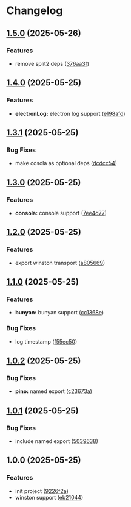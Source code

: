 # Changelog

## [1.5.0](https://github.com/marklai1998/datadog-logger-integrations/compare/v1.4.0...v1.5.0) (2025-05-26)


### Features

* remove split2 deps ([376aa3f](https://github.com/marklai1998/datadog-logger-integrations/commit/376aa3fd82e7adb230b981ae66a8fd05310990a2))

## [1.4.0](https://github.com/marklai1998/datadog-logger-integrations/compare/v1.3.1...v1.4.0) (2025-05-25)


### Features

* **electronLog:** electron log support ([e198afd](https://github.com/marklai1998/datadog-logger-integrations/commit/e198afd7c10c578d9d24522d64c8c9e7067f2bb8))

## [1.3.1](https://github.com/marklai1998/datadog-logger-integrations/compare/v1.3.0...v1.3.1) (2025-05-25)


### Bug Fixes

* make cosola as optional deps ([dcdcc54](https://github.com/marklai1998/datadog-logger-integrations/commit/dcdcc54b4aadf540e7b44bb840e35ad3e66c9ea1))

## [1.3.0](https://github.com/marklai1998/datadog-logger-integrations/compare/v1.2.0...v1.3.0) (2025-05-25)


### Features

* **consola:** consola support ([7ee4d77](https://github.com/marklai1998/datadog-logger-integrations/commit/7ee4d772e9971b5de208334546b65312ca7df4be))

## [1.2.0](https://github.com/marklai1998/datadog-logger-integrations/compare/v1.1.0...v1.2.0) (2025-05-25)


### Features

* export winston transport ([a805669](https://github.com/marklai1998/datadog-logger-integrations/commit/a805669f3d45c08c9be9fa8b7ab7d56f49ed0ed1))

## [1.1.0](https://github.com/marklai1998/datadog-logger-integrations/compare/v1.0.2...v1.1.0) (2025-05-25)


### Features

* **bunyan:** bunyan support ([cc1368e](https://github.com/marklai1998/datadog-logger-integrations/commit/cc1368ef5a91e1ffb199a53d0a485d9521e76699))


### Bug Fixes

* log timestamp ([f55ec50](https://github.com/marklai1998/datadog-logger-integrations/commit/f55ec5099e58e70801ca8aee356163f1306f67f4))

## [1.0.2](https://github.com/marklai1998/datadog-logger-integrations/compare/v1.0.1...v1.0.2) (2025-05-25)


### Bug Fixes

* **pino:** named export ([c23673a](https://github.com/marklai1998/datadog-logger-integrations/commit/c23673a5fb73c6b7125c399ac2206eb0ace54835))

## [1.0.1](https://github.com/marklai1998/datadog-logger-integrations/compare/v1.0.0...v1.0.1) (2025-05-25)


### Bug Fixes

* include named export ([5039638](https://github.com/marklai1998/datadog-logger-integrations/commit/50396382175e24202f45c54a094bcd65d899bee6))

## 1.0.0 (2025-05-25)


### Features

* init project ([9226f2a](https://github.com/marklai1998/datadog-logger-integrations/commit/9226f2ad1ad2813d6f1351bb401463d072a1a31e))
* winston support ([eb21044](https://github.com/marklai1998/datadog-logger-integrations/commit/eb21044ac871e2c47cb1ada4f7226e7ed9503cfd))
